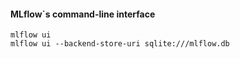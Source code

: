 
#### MLflow`s command-line interface
`mlflow ui`
<br>
`mlflow ui --backend-store-uri sqlite:///mlflow.db`